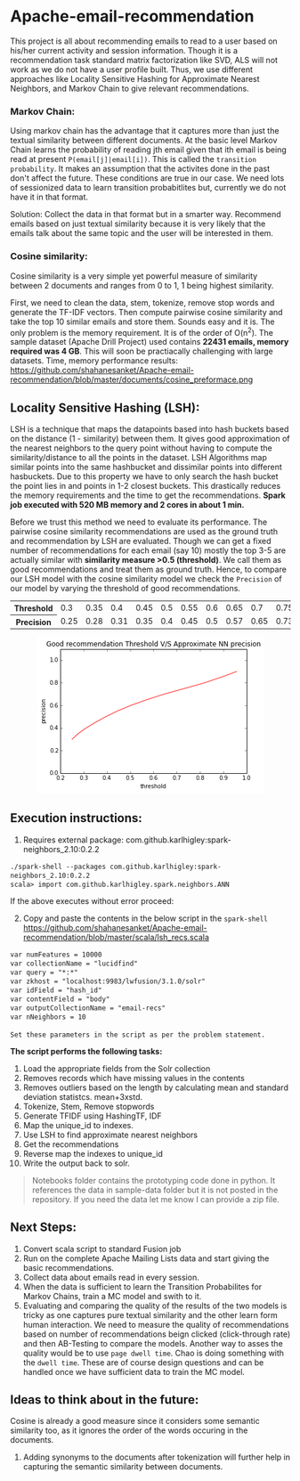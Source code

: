 # Apache-email-recommendation
This project is all about recommending emails to read to a user based on his/her current activity and session information. Though it is a recommendation task standard matrix factorization like SVD, ALS will not work as we do not have a user profile built. Thus, we use different approaches like Locality Sensitive Hashing for Approximate Nearest Neighbors, and Markov Chain to give relevant recommendations.

### Markov Chain:
Using markov chain has the advantage that it captures more than just the textual similarity between different documents. At the basic level Markov Chain learns the probability of reading jth email given that ith email is being read at present `P(email[j]|email[i])`. This is called the `transition probability`. It makes an assumption that the activites done in the past don't affect the future. These conditions are true in our case. We need lots of sessionized data to learn transition probabitlites but, currently we do not have it in that format.

Solution: Collect the data in that format but in a smarter way. Recommend emails based on just textual similarity because it is very likely that the emails talk about the same topic and the user will be interested in them.

### Cosine similarity:
Cosine similarity is a very simple yet powerful measure of similarity between 2 documents and ranges from 0 to 1, 1 being highest similarity.
  
  First, we need to clean the data, stem, tokenize, remove stop words and generate the TF-IDF vectors. Then compute pairwise cosine similarity and take the top 10 similar emails and store them.
   Sounds easy and it is. The only problem is the memory requirement. It is of the order of O(n<sup>2</sup>). The sample dataset (Apache Drill Project) used contains **22431 emails, memory required was 4 GB**. This will soon be practiacally challenging with large datasets. Time, memory performance results: https://github.com/shahanesanket/Apache-email-recommendation/blob/master/documents/cosine_preformace.png

## Locality Sensitive Hashing (LSH):
LSH is a technique that maps the datapoints based into hash buckets based on the distance (1 - similarity) between them. It gives good approximation of the nearest neighbors to the query point without having to compute the similarity/distance to all the points in the dataset. LSH Algorithms map similar points into the same hashbucket and dissimilar points into different hasbuckets. Due to this property we have to only search the hash bucket the point lies in and points in 1-2 closest buckets. This drastically reduces the memory requirements and the time to get the recommendations. 
**Spark job executed with 520 MB memory and 2 cores in about 1 min.**

Before we trust this method we need to evaluate its performance. The pairwise cosine similarity recommendations are used as the ground truth and recommendation by LSH are evaluated. Though we can get a fixed number of recommendations for each email (say 10) mostly the top 3-5 are actually similar with **similarity measure >0.5 (threshold)**. We call them as good recommendations and treat them as ground truth. Hence, to compare our LSH model with the cosine similarity model we check the `Precision` of our model by varying the threshold of good recommendations.

<table>
<tr>
<th>Threshold</th>
<td>0.3
<td>0.35
<td>0.4
<td>0.45
<td>0.5
<td>0.55
<td>0.6
<td>0.65
<td>0.7
<td>0.75
<td>0.8
<td>0.86
<td>0.9
</tr>
<tr>
<th>Precision
<td>0.25
<td>0.28
<td>0.31
<td>0.35
<td>0.4
<td>0.45
<td>0.5
<td>0.57
<td>0.65
<td>0.73
<td>0.82
<td>0.91
<td>0.96
</tr>
</table>

<p align="center">
  <img src="documents/precision_threshold.png"/>
</p>

## Execution instructions:
1. Requires external package: com.github.karlhigley:spark-neighbors_2.10:0.2.2
```
./spark-shell --packages com.github.karlhigley:spark-neighbors_2.10:0.2.2
scala> import com.github.karlhigley.spark.neighbors.ANN
```
If the above executes without error proceed:

2. Copy and paste the contents in the below script in the `spark-shell`
https://github.com/shahanesanket/Apache-email-recommendation/blob/master/scala/lsh_recs.scala
```
var numFeatures = 10000
var collectionName = "lucidfind"
var query = "*:*"
var zkhost = "localhost:9983/lwfusion/3.1.0/solr"
var idField = "hash_id"
var contentField = "body"
var outputCollectionName = "email-recs"
var nNeighbors = 10

Set these parameters in the script as per the problem statement.
```

**The script performs the following tasks:**

1. Load the appropriate fields from the Solr collection
2. Removes records which have missing values in the contents
3. Removes outliers based on the length by calculating mean and standard deviation statistcs. mean+3xstd.
4. Tokenize, Stem, Remove stopwords
5. Generate TFIDF using HashingTF, IDF
6. Map the unique_id to indexes.
7. Use LSH to find approximate nearest neighbors
8. Get the recommendations
9. Reverse map the indexes to unique_id
10. Write the output back to solr.

>Notebooks folder contains the prototyping code done in python. It references the data in sample-data folder but it is not posted in the repository. If you need the data let me know I can provide a zip file.

## Next Steps:

1. Convert scala script to standard Fusion job
2. Run on the complete Apache Mailing Lists data and start giving the basic recommendations.
3. Collect data about emails read in every session.
4. When the data is sufficient to learn the Transition Probabilites for Markov Chains, train a MC model and swith to it.
5. Evaluating and comparing the quality of the results of the two models is tricky as one captures pure textual similarity and the other learn form human interaction. We need to measure the quality of recommendations based on number of recommendations beign clicked (click-through rate) and then AB-Testing to compare the models. Another way to asses the quality would be to use `page dwell time`. Chao is doing something with the `dwell time`. These are of course design questions and can be handled once we have sufficient data to train the MC model.

## Ideas to think about in the future:

Cosine is already a good measure since it considers some semantic similarity too, as it ignores the order of the words occuring in the documents. 

1. Adding synonyms to the documents after tokenization will further help in capturing the semantic similarity between documents.
